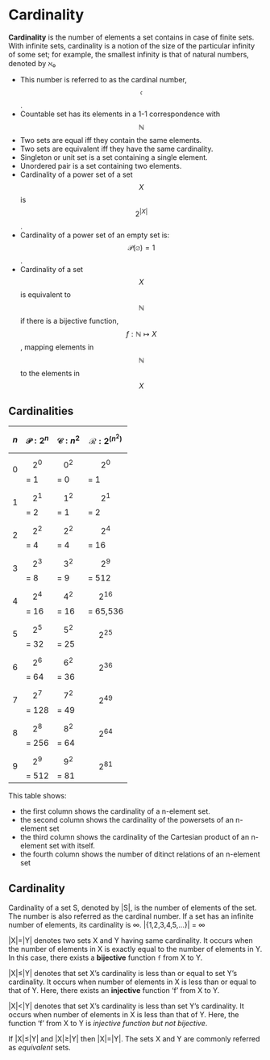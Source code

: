 # Cardinality

**Cardinality** is the number of elements a set contains in case of finite sets. With infinite sets, cardinality is a notion of the size of the particular infinity of some set; for example, the smallest infinity is that of natural numbers, denoted by ℵ₀




- This number is referred to as the cardinal number, $$\mathfrak{c}$$.
- Countable set has its elements in a 1-1 correspondence with $$\mathbb{N}$$
- Two sets are equal iff they contain the same elements.
- Two sets are equivalent iff they have the same cardinality.
- Singleton or unit set is a set containing a single element.
- Unordered pair is a set containing two elements.
- Cardinality of a power set of a set $$X$$ is $$2^{|X|}$$.
- Cardinality of a power set of an empty set is: $$\mathcal{P}(\varnothing)=1$$.
- Cardinality of a set $$X$$ is equivalent to $$\mathbb{N}$$ if there is a bijective function, $$f:\mathbb{N} \mapsto X$$, mapping elements in $$\mathbb{N}$$ to the elements in $$X$$





## Cardinalities

$$n$$ | $$\mathcal{P}: 2^n$$ | $$\mathcal{C}: n^2$$| $$\mathcal{R}: 2^{(n^2)}$$
------|--------------|-------------|------------
0     | $$2^0$$ = 1  | $$0^2$$ = 0 | $$2^0$$ = 1
1     | $$2^1$$ = 2  | $$1^2$$ = 1 | $$2^1$$ = 2
2     | $$2^2$$ = 4  | $$2^2$$ = 4 | $$2^4$$ = 16
3     | $$2^3$$ = 8  | $$3^2$$ = 9 | $$2^9$$ = 512
4     | $$2^4$$ = 16 | $$4^2$$ = 16| $$2^{16}$$ = 65,536
5     | $$2^5$$ = 32 | $$5^2$$ = 25| $$2^{25}$$
6     | $$2^6$$ = 64 | $$6^2$$ = 36| $$2^{36}$$
7     | $$2^7$$ = 128| $$7^2$$ = 49| $$2^{49}$$
8     | $$2^8$$ = 256| $$8^2$$ = 64| $$2^{64}$$
9     | $$2^9$$ = 512| $$9^2$$ = 81| $$2^{81}$$

This table shows: 
- the first column shows the cardinality of a n-element set.
- the second column shows the cardinality of the powersets of an n-element set 
- the third column shows the cardinality of the Cartesian product of an n-element set with itself.
- the fourth column shows the number of ditinct relations of an n-element set

## Cardinality

Cardinality of a set S, denoted by |S|, is the number of elements of the set. The number is also referred as the cardinal number. If a set has an infinite number of elements, its cardinality is ∞.
|{1,2,3,4,5,…}| = ∞

|X|=|Y| denotes two sets X and Y having same cardinality.
It occurs when the number of elements in X is exactly equal to the number of elements in Y. In this case, there exists a __bijective__ function `f` from X to Y.

|X|≤|Y| denotes that set X’s cardinality is less than or equal to set Y’s cardinality. It occurs when number of elements in X is less than or equal to that of Y. Here, there exists an __injective__ function ‘f’ from X to Y.

|X|<|Y| denotes that set X’s cardinality is less than set Y’s cardinality. It occurs when number of elements in X is less than that of Y. Here, the function ‘f’ from X to Y is _injective function but not bijective_.

If |X|≤|Y| and |X|≥|Y| then |X|=|Y|. The sets X and Y are commonly referred as _equivalent_ sets.
